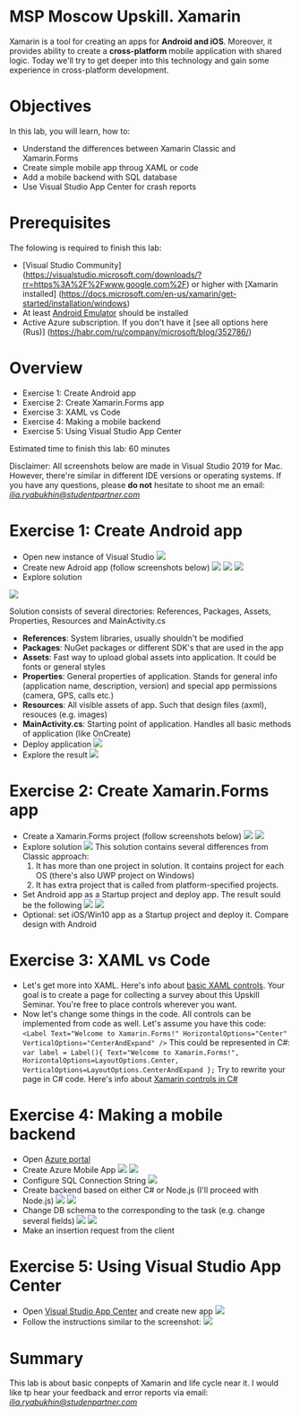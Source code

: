 MSP Moscow Upskill. Xamarin
=

Xamarin is a tool for creating an apps for **Android and iOS**. Moreover, it provides ability to create a **cross-platform** mobile application with shared logic. Today we'll try to get deeper into this technology and gain some experience in cross-platform development. 

Objectives
==
In this lab, you will learn, how to:

* Understand the differences between Xamarin Classic and Xamarin.Forms 
* Create simple mobile app throug XAML or code
* Add a mobile backend with SQL database
* Use Visual Studio App Center for crash reports

Prerequisites 
==
The folowing is required to finish this lab:

* [Visual Studio Community] (https://visualstudio.microsoft.com/downloads/?rr=https%3A%2F%2Fwww.google.com%2F) or higher with [Xamarin installed] (https://docs.microsoft.com/en-us/xamarin/get-started/installation/windows)
* At least [Android Emulator](https://docs.microsoft.com/en-us/xamarin/android/get-started/installation/android-emulator/) should be installed
* Active Azure subscription. If you don't have it [see all options here (Rus)] (https://habr.com/ru/company/microsoft/blog/352786/)

Overview
==
* Exercise 1: Create Android app
* Exercise 2: Create Xamarin.Forms app
* Exercise 3: XAML vs Code
* Exercise 4: Making a mobile backend
* Exercise 5: Using Visual Studio App Center

Estimated time to finish this lab: 60 minutes

Disclaimer: All screenshots below are made in Visual Studio 2019 for Mac. However, there're similar in different IDE versions or operating systems. If you have any questions, please **do not** hesitate to shoot me an email: *ilia.ryabukhin@studentpartner.com*

Exercise 1: Create Android app
==
* Open new instance of Visual Studio
![](/Users/ilia_2108/Desktop/XamarinLabs/ex1/1.png)
* Create new Adroid app (follow screenshots below)
![](/Users/ilia_2108/Desktop/XamarinLabs/ex1/2.png)
![](/Users/ilia_2108/Desktop/XamarinLabs/ex1/3.png)
![](/Users/ilia_2108/Desktop/XamarinLabs/ex1/4.png)
* Explore solution

![](/Users/ilia_2108/Desktop/XamarinLabs/ex1/5.png)

  Solution consists of several directories: References, Packages, Assets, Properties, Resources and MainActivity.cs

  * **References**: System libraries, usually shouldn't be modified
  * **Packages**: NuGet packages or different SDK's that are used in the app
  * **Assets**: Fast way to upload global assets into application. It could be fonts or general styles
  * **Properties**: General properties of application. Stands for general info (application name, description, version) and special app permissions (camera, GPS, calls etc.)
  * **Resources**: All visible assets of app. Such that design files (axml), resouces (e.g. images)
  * **MainActivity.cs**: Starting point of application. Handles all basic methods of application (like OnCreate)
* Deploy application
![](/Users/ilia_2108/Desktop/XamarinLabs/ex1/6.png)
* Explore the result
![](/Users/ilia_2108/Desktop/XamarinLabs/ex1/7.png)

Exercise 2: Create Xamarin.Forms app
==
* Create a Xamarin.Forms project (follow screenshots below)
![](/Users/ilia_2108/Desktop/XamarinLabs/ex2/1.png)
![](/Users/ilia_2108/Desktop/XamarinLabs/ex2/2.png)
* Explore solution
![](/Users/ilia_2108/Desktop/XamarinLabs/ex2/3.png)
This solution contains several differences from Classic approach:
  1. It has more than one project in solution. It contains project for each OS (there's also UWP project on Windows)
  2. It has extra project that is called from platform-specified projects.
* Set Android app as a Startup project and deploy app. The result sould be the following
![](/Users/ilia_2108/Desktop/XamarinLabs/ex2/4.png)
![](/Users/ilia_2108/Desktop/XamarinLabs/ex2/5.png)
* Optional: set iOS/Win10 app as a Startup project and deploy it. Compare design with Android


Exercise 3: XAML vs Code
==
* Let's get more into XAML. Here's info about [basic XAML controls](https://docs.microsoft.com/en-us/xamarin/xamarin-forms/xaml/xaml-controls). Your goal is to create a page for collecting a survey about this Upskill Seminar. You're free to place controls wherever you want.
* Now let's change some things in the code. All controls can be implemented from code as well. 
  Let's assume you have this code:
  ```<Label Text="Welcome to Xamarin.Forms!" HorizontalOptions="Center" VerticalOptions="CenterAndExpand" />```
  This could be represented in C#:
  ```var label = Label(){ Text="Welcome to Xamarin.Forms!", HorizontalOptions=LayoutOptions.Center, VerticalOptions=LayoutOptions.CenterAndExpand };```
  Try to rewrite your page in C# code. Here's info about [Xamarin controls in C#](https://docs.microsoft.com/en-us/xamarin/xamarin-forms/user-interface/)

Exercise 4: Making a mobile backend
==
* Open [Azure portal](http://portal.azure.com/)
* Create Azure Mobile App
![](/Users/ilia_2108/Desktop/XamarinLabs/ex4/1.png)
![](/Users/ilia_2108/Desktop/XamarinLabs/ex4/2.png)
* Configure SQL Connection String
![](/Users/ilia_2108/Desktop/XamarinLabs/ex4/3.png)
* Create backend based on either C# or Node.js (I'll proceed with Node.js)
![](/Users/ilia_2108/Desktop/XamarinLabs/ex4/4.png)
![](/Users/ilia_2108/Desktop/XamarinLabs/ex4/5.png)
* Change DB schema to the corresponding to the task (e.g. change several fields)
![](/Users/ilia_2108/Desktop/XamarinLabs/ex4/6.png)
![](/Users/ilia_2108/Desktop/XamarinLabs/ex4/7.png)
* Make an insertion request from the client

Exercise 5: Using Visual Studio App Center
==
* Open [Visual Studio App Center](https://appcenter.ms/) and create new app
![](/Users/ilia_2108/Desktop/XamarinLabs/ex5/1.png)
* Follow the instructions similar to the screenshot:
![](/Users/ilia_2108/Desktop/XamarinLabs/ex5/2.png)

Summary 
==
This lab is about basic conpepts of Xamarin and life cycle near it. I would like tp hear your feedback and error reports via email: *ilia.ryabukhin@studenpartner.com*

